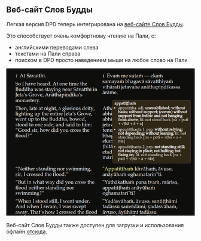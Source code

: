 ## Веб-сайт Слов Будды

Легкая версия DPD теперь интегрирована на [веб-сайте Слов Будды](https://thebuddhaswords.net/home/index.html).

Это способствует очень комфортному чтению на Пали, с:

- английскими переводами слева
- текстами на Пали справа
- поиском в DPD просто наведением мыши на любое слово на Пали

![tbw](pics/tbw/tbw.png)

Веб-сайт Слов Будды также доступен для загрузки и использования офлайн [отсюда](https://drive.google.com/drive/folders/1HawM4A_Ns37VGpHgH4YFpkkJpjtpNLEw).